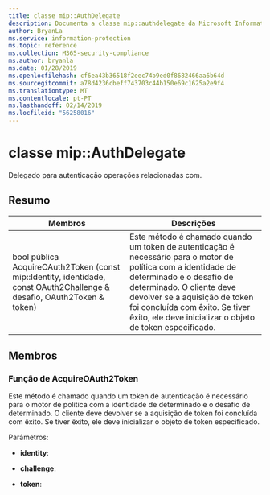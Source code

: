 ```yaml
---
title: classe mip::AuthDelegate
description: Documenta a classe mip::authdelegate da Microsoft Information Protection (MIP) SDK.
author: BryanLa
ms.service: information-protection
ms.topic: reference
ms.collection: M365-security-compliance
ms.author: bryanla
ms.date: 01/28/2019
ms.openlocfilehash: cf6ea43b36518f2eec74b9ed0f8682466aa6b64d
ms.sourcegitcommit: a78d4236cbeff743703c44b150e69c1625a2e9f4
ms.translationtype: MT
ms.contentlocale: pt-PT
ms.lasthandoff: 02/14/2019
ms.locfileid: "56258016"
---
```

# <a name="class-mipauthdelegate"></a>classe mip::AuthDelegate 
Delegado para autenticação operações relacionadas com.
  
## <a name="summary"></a>Resumo
 Membros                        | Descrições                                
--------------------------------|---------------------------------------------
bool pública AcquireOAuth2Token (const mip::Identity, identidade, const OAuth2Challenge & desafio, OAuth2Token & token)  |  Este método é chamado quando um token de autenticação é necessário para o motor de política com a identidade de determinado e o desafio de determinado. O cliente deve devolver se a aquisição de token foi concluída com êxito. Se tiver êxito, ele deve inicializar o objeto de token especificado.
  
## <a name="members"></a>Membros
  
### <a name="acquireoauth2token-function"></a>Função de AcquireOAuth2Token
Este método é chamado quando um token de autenticação é necessário para o motor de política com a identidade de determinado e o desafio de determinado. O cliente deve devolver se a aquisição de token foi concluída com êxito. Se tiver êxito, ele deve inicializar o objeto de token especificado.

Parâmetros:  
* **identity**: 


* **challenge**: 


* **token**:

